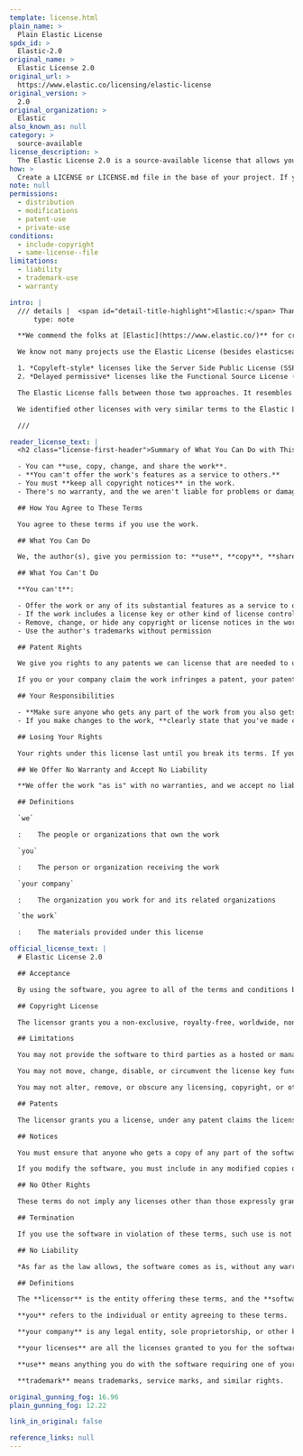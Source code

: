 ```yaml
---
template: license.html
plain_name: >
  Plain Elastic License
spdx_id: >
  Elastic-2.0
original_name: >
  Elastic License 2.0
original_url: >
  https://www.elastic.co/licensing/elastic-license
original_version: >
  2.0
original_organization: >
  Elastic
also_known_as: null
category: >
  source-available
license_description: >
  The Elastic License 2.0 is a source-available license that allows you to use, copy, distribute, and modify the work. However, you can't offer the work as a service to others. You must keep all copyright notices in the software. The license includes a patent grant, but you lose your patent rights if you claim the software infringes a patent.
how: >
  Create a LICENSE or LICENSE.md file in the base of your project. If your project is on Github or another platform that uses markdown, copy the <a class="how_link" href=#markdown>markdown version</a> using the copy icon. Otherwise, use the <a class="how_link" href="#plaintext">plaintext version</a>
note: null
permissions:
  - distribution
  - modifications
  - patent-use
  - private-use
conditions:
  - include-copyright
  - same-license--file
limitations:
  - liability
  - trademark-use
  - warranty

intro: |
  /// details |  <span id="detail-title-highlight">Elastic:</span> Thanks for providing clear terms! <span id="detail-title-highlight">You rock!</span> :heart:
      type: note

  **We commend the folks at [Elastic](https://www.elastic.co/)** for creating a license that's already clear. We've just made it clearer. You  worked hard to make your license terms accessible, and we appreciate it. **Thanks for leading by example.**

  We know not many projects use the Elastic License (besides elasticsearch), but our research found the Elastic License's terms filled a niche. **The Elastic License offers unique terms among common source-available licenses, commonly used source-available licenses mostly fall in two groups**:

  1. *Copyleft-style* licenses like the Server Side Public License (SSPL) that require competitors to open source their entire stack (not just the changes they made to the original work).
  2. *Delayed permissive* licenses like the Functional Source License (FSL), which forbid competitors from offering the work as a service for a 2-4 year period (2 years for FSL). After that period, the work becomes permissively licensed (e.g., MIT, Apache 2.0). For everyone else, the work is permissively licensed from the start.

  The Elastic License falls between those two approaches. It resembles a permissive license, but with restrictions on competition. Non-competitors can use the work permissively, but competitors can never use it. **We created this Plain Elastic License to help more people understand and use it because we think it's a good option for some projects. It lets you share without compromising protection from competitors.**

  We identified other licenses with very similar terms to the Elastic License 2.0, including the Redis Source Available License 2.0. They weren't as well known or plainly written.

  ///

reader_license_text: |
  <h2 class="license-first-header">Summary of What You Can Do with This Work</h2>

  - You can **use, copy, change, and share the work**.
  - **You can't offer the work's features as a service to others.**
  - You must **keep all copyright notices** in the work.
  - There's no warranty, and the we aren't liable for problems or damages.

  ## How You Agree to These Terms

  You agree to these terms if you use the work.

  ## What You Can Do

  We, the author(s), give you permission to: **use**, **copy**, **share**, and **change** the work.

  ## What You Can't Do

  **You can't**:

  - Offer the work or any of its substantial features as a service to others
  - If the work includes a license key or other kind of license control, you can't remove or disable it
  - Remove, change, or hide any copyright or license notices in the work
  - Use the author's trademarks without permission

  ## Patent Rights

  We give you rights to any patents we can license that are needed to use the work. These rights do not include any rights you infringe when you change the work.

  If you or your company claim the work infringes a patent, your patent rights under this license end immediately.

  ## Your Responsibilities

  - **Make sure anyone who gets any part of the work from you also gets these license terms**
  - If you make changes to the work, **clearly state that you've made changes in any versions you share**

  ## Losing Your Rights

  Your rights under this license last until you break its terms. If you fix the problem within 30 days after you learn of the breach, your rights are restored. Your rights end permanently if you break the terms again.

  ## We Offer No Warranty and Accept No Liability

  **We offer the work "as is" with no warranties, and we accept no liability for any damages or problems from your use of the work.**

  ## Definitions

  `we`

  :    The people or organizations that own the work

  `you`

  :    The person or organization receiving the work

  `your company`

  :    The organization you work for and its related organizations

  `the work`

  :    The materials provided under this license

official_license_text: |
  # Elastic License 2.0

  ## Acceptance

  By using the software, you agree to all of the terms and conditions below.

  ## Copyright License

  The licensor grants you a non-exclusive, royalty-free, worldwide, non-sublicensable, non-transferable license to use, copy, distribute, make available, and prepare derivative works of the software, in each case subject to the limitations and conditions below.

  ## Limitations

  You may not provide the software to third parties as a hosted or managed service, where the service provides users with access to any substantial set of the features or functionality of the software.

  You may not move, change, disable, or circumvent the license key functionality in the software, and you may not remove or obscure any functionality in the software that is protected by the license key.

  You may not alter, remove, or obscure any licensing, copyright, or other notices of the licensor in the software. Any use of the licensor's trademarks is subject to applicable law.

  ## Patents

  The licensor grants you a license, under any patent claims the licensor can license, or becomes able to license, to make, have made, use, sell, offer for sale, import and have imported the software, in each case subject to the limitations and conditions in this license. This license does not cover any patent claims that you cause to be infringed by modifications or additions to the software. If you or your company make any written claim that the software infringes or contributes to infringement of any patent, your patent license for the software granted under these terms ends immediately. If your company makes such a claim, your patent license ends immediately for work on behalf of your company.

  ## Notices

  You must ensure that anyone who gets a copy of any part of the software from you also gets a copy of these terms.

  If you modify the software, you must include in any modified copies of the software prominent notices stating that you have modified the software.

  ## No Other Rights

  These terms do not imply any licenses other than those expressly granted in these terms.

  ## Termination

  If you use the software in violation of these terms, such use is not licensed, and your licenses will automatically terminate. If the licensor provides you with a notice of your violation, and you cease all violation of this license no later than 30 days after you receive that notice, your licenses will be reinstated retroactively. However, if you violate these terms after such reinstatement, any additional violation of these terms will cause your licenses to terminate automatically and permanently.

  ## No Liability

  *As far as the law allows, the software comes as is, without any warranty or condition, and the licensor will not be liable to you for any damages arising out of these terms or the use or nature of the software, under any kind of legal claim.*

  ## Definitions

  The **licensor** is the entity offering these terms, and the **software** is the software the licensor makes available under these terms, including any portion of it.

  **you** refers to the individual or entity agreeing to these terms.

  **your company** is any legal entity, sole proprietorship, or other kind of organization that you work for, plus all organizations that have control over, are under the control of, or are under common control with that organization. **control** means ownership of substantially all the assets of an entity, or the power to direct its management and policies by vote, contract, or otherwise. Control can be direct or indirect.

  **your licenses** are all the licenses granted to you for the software under these terms.

  **use** means anything you do with the software requiring one of your licenses.

  **trademark** means trademarks, service marks, and similar rights.

original_gunning_fog: 16.96
plain_gunning_fog: 12.22

link_in_original: false

reference_links: null
---
```

